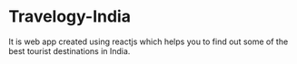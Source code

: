 # Travelogy-India
It is web app created using reactjs which helps you  to find out some of the best tourist destinations in India.
